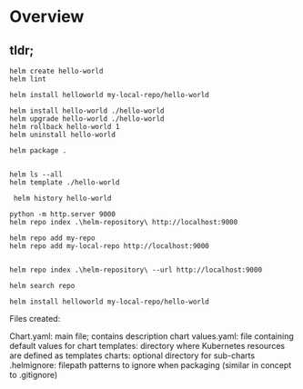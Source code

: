 # Overview

## tldr;

```
helm create hello-world
helm lint

helm install helloworld my-local-repo/hello-world

helm install hello-world ./hello-world
helm upgrade hello-world ./hello-world
helm rollback hello-world 1
helm uninstall hello-world

helm package .


helm ls --all
helm template ./hello-world

 helm history hello-world

python -m http.server 9000
helm repo index .\helm-repository\ http://localhost:9000

helm repo add my-repo 
helm repo add my-local-repo http://localhost:9000


helm repo index .\helm-repository\ --url http://localhost:9000

helm search repo

helm install helloworld my-local-repo/hello-world
```

Files created:

Chart.yaml:     main file; contains description chart
values.yaml:    file containing default values for chart
templates:      directory where Kubernetes resources are defined as templates
charts:         optional directory for sub-charts
.helmignore:    filepath patterns to ignore when packaging (similar in concept to .gitignore)



